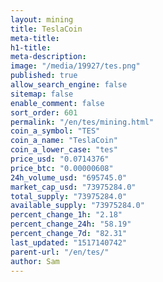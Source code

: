 ```yaml
---
layout: mining
title: TeslaCoin
meta-title: 
h1-title: 
meta-description: 
image: "/media/19927/tes.png"
published: true
allow_search_engine: false
sitemap: false
enable_comment: false
sort_order: 601
permalink: "/en/tes/mining.html"
coin_a_symbol: "TES"
coin_a_name: "TeslaCoin"
coin_a_lower_case: "tes"
price_usd: "0.0714376"
price_btc: "0.00000608"
24h_volume_usd: "695745.0"
market_cap_usd: "73975284.0"
total_supply: "73975284.0"
available_supply: "73975284.0"
percent_change_1h: "2.18"
percent_change_24h: "58.19"
percent_change_7d: "82.31"
last_updated: "1517140742"
parent-url: "/en/tes/"
author: Sam
---
```


